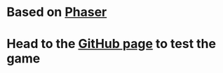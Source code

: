 # Based on [Phaser](http://phaser.io)

# Head to the [GitHub page](https://benjaminnavarro.github.io/PhaserProjects) to test the game
